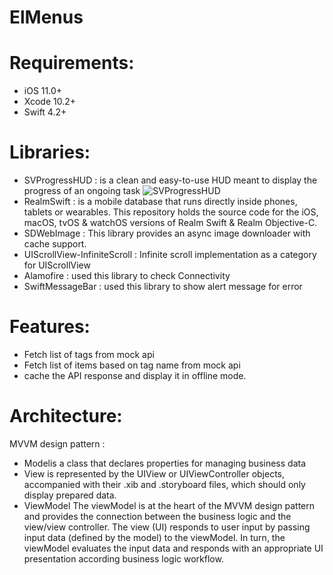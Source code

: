 # ElMenus

# Requirements:

- iOS 11.0+ 
- Xcode 10.2+
- Swift 4.2+

# Libraries:

- SVProgressHUD : is a clean and easy-to-use HUD meant to display the progress of an ongoing task
![SVProgressHUD](http://f.cl.ly/items/2G1F1Z0M0k0h2U3V1p39/SVProgressHUD.gif)
- RealmSwift : is a mobile database that runs directly inside phones, tablets or wearables. This repository holds the source code for the iOS, macOS, tvOS & watchOS versions of Realm Swift & Realm Objective-C.
- SDWebImage : This library provides an async image downloader with cache support.
- UIScrollView-InfiniteScroll : Infinite scroll implementation as a category for UIScrollView
- Alamofire : used this library to check Connectivity
- SwiftMessageBar : used this library to show alert message for error

# Features:

- Fetch list of tags from mock api
- Fetch list of items based on tag name from mock api 
- cache the API response and display it in offline mode.

# Architecture:

MVVM design pattern : 

- Modelis a class that declares properties for managing business data
- View is represented by the UIView or UIViewController objects, accompanied with their .xib and .storyboard files, which should only display prepared data.
- ViewModel The viewModel is at the heart of the MVVM design pattern and provides the connection between the business logic and the view/view controller. The view (UI) responds to user input by passing input data (defined by the model) to the viewModel. In turn, the viewModel evaluates the input data and responds with an appropriate UI presentation according business logic workflow.






